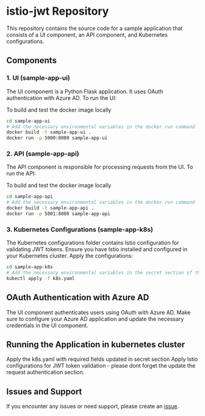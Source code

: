 # istio-jwt Repository

This repository contains the source code for a sample application that consists of a UI component, an API component, and Kubernetes configurations.

## Components

### 1. UI (sample-app-ui)

The UI component is a Python Flask application. It uses OAuth authentication with Azure AD. To run the UI:

To build and test the docker image locally

```bash
cd sample-app-ui
# Add the necessary environmental variables in the docker run command
docker build -t sample-app-ui .
docker run -p 5000:8080 sample-app-ui
```

### 2. API (sample-app-api)

The API component is responsible for processing requests from the UI. To run the API:

To build and test the docker image locally

```bash
cd sample-app-api
# Add the necessary environmental variables in the docker run command
docker build -t sample-app-api .
docker run -p 5001:8080 sample-app-api
```

### 3. Kubernetes Configurations (sample-app-k8s)

The Kubernetes configurations folder contains Istio configuration for validating JWT tokens. Ensure you have Istio installed and configured in your Kubernetes cluster. Apply the configurations:

```bash
cd sample-app-k8s
# Add the necessary environmental variables in the secret section of the yaml
kubectl apply -f k8s.yaml
```

## OAuth Authentication with Azure AD
The UI component authenticates users using OAuth with Azure AD. Make sure to configure your Azure AD application and update the necessary credentials in the UI component.

## Running the Application in kubernetes cluster
Apply the k8s.yaml with required fields updated in secret section
Apply Istio configurations for JWT token validation - please dont forget the update the request authentication section.


## Issues and Support
If you encounter any issues or need support, please create an [issue](https://github.com/Jotheesh-Joe/istio-jwt/issues).



